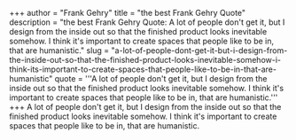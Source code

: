 +++
author = "Frank Gehry"
title = "the best Frank Gehry Quote"
description = "the best Frank Gehry Quote: A lot of people don't get it, but I design from the inside out so that the finished product looks inevitable somehow. I think it's important to create spaces that people like to be in, that are humanistic."
slug = "a-lot-of-people-dont-get-it-but-i-design-from-the-inside-out-so-that-the-finished-product-looks-inevitable-somehow-i-think-its-important-to-create-spaces-that-people-like-to-be-in-that-are-humanistic"
quote = '''A lot of people don't get it, but I design from the inside out so that the finished product looks inevitable somehow. I think it's important to create spaces that people like to be in, that are humanistic.'''
+++
A lot of people don't get it, but I design from the inside out so that the finished product looks inevitable somehow. I think it's important to create spaces that people like to be in, that are humanistic.
